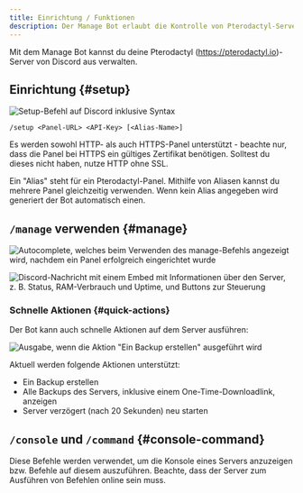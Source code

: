 ```yaml
---
title: Einrichtung / Funktionen
description: Der Manage Bot erlaubt die Kontrolle von Pterodactyl-Servern von Discord aus. Diese Seite erklärt, wie du den Bot einrichten und verwenden kannst.
---
```


Mit dem Manage Bot kannst du deine Pterodactyl (https://pterodactyl.io)-Server von Discord aus verwalten.

## Einrichtung {#setup}

![Setup-Befehl auf Discord inklusive Syntax](/img/managebot_setup.png)

`/setup <Panel-URL> <API-Key> [<Alias-Name>]`

Es werden sowohl HTTP- als auch HTTPS-Panel unterstützt - beachte nur, dass die Panel bei HTTPS ein gültiges Zertifikat benötigen. Solltest du dieses nicht haben, nutze HTTP ohne SSL.

Ein "Alias" steht für ein Pterodactyl-Panel. Mithilfe von Aliasen kannst du mehrere Panel gleichzeitig verwenden.
Wenn kein Alias angegeben wird generiert der Bot automatisch einen.

## `/manage` verwenden {#manage}

![Autocomplete, welches beim Verwenden des manage-Befehls angezeigt wird, nachdem ein Panel erfolgreich eingerichtet wurde](/img/managebot_manageautocomplete.png)

![Discord-Nachricht mit einem Embed mit Informationen über den Server, z. B. Status, RAM-Verbrauch und Uptime, und Buttons zur Steuerung](/img/managebot_manage.png)

### Schnelle Aktionen {#quick-actions}

Der Bot kann auch schnelle Aktionen auf dem Server ausführen:

![Ausgabe, wenn die Aktion "Ein Backup erstellen" ausgeführt wird](/img/managebot_quickactions.png)

Aktuell werden folgende Aktionen unterstützt:
- Ein Backup erstellen
- Alle Backups des Servers, inklusive einem One-Time-Downloadlink, anzeigen
- Server verzögert (nach 20 Sekunden) neu starten

## `/console` und `/command` {#console-command}

Diese Befehle werden verwendet, um die Konsole eines Servers anzuzeigen bzw. Befehle auf diesem auszuführen. Beachte, dass der Server zum Ausführen von Befehlen online sein muss.
